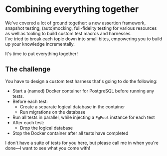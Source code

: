 # Combining everything together

We've covered a lot of ground together: a new assertion framework, snapshot testing,
(auto)mocking, full-fidelity testing for various resources as well as tooling to build
custom test macros and harnesses.\
I've tried to break each topic down into small bites, empowering you to build up your
knowledge incrementally.

It's time to put everything together!

## The challenge

You have to design a custom test harness that's going to do the following:

- Start a (named) Docker container for PostgreSQL before running any tests.
- Before each test:
  - Create a separate logical database in the container
  - Run migrations on the database
- Run all tests in parallel, while injecting a `PgPool` instance for each test
- After each test:
  - Drop the logical database
- Stop the Docker container after all tests have completed

I don't have a suite of tests for you here, but please call me in when you're done—I want to
see what you come with!
